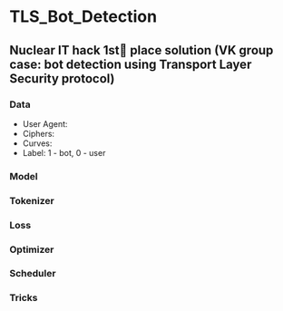 # TLS_Bot_Detection
## Nuclear IT hack 1st🥇 place solution (VK group case: bot detection using Transport Layer Security protocol)

### Data

* User Agent:
* Ciphers:
* Curves:
* Label: 1 - bot, 0 - user

### Model

### Tokenizer

### Loss

### Optimizer

### Scheduler

### Tricks
